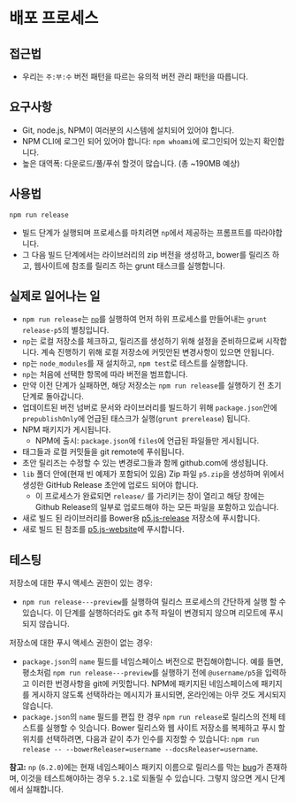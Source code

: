 # 배포 프로세스

## 접근법
* 우리는 `주:부:수` 버전 패턴을 따르는 유의적 버전 관리 패턴을 따릅니다.


## 요구사항
* Git, node.js, NPM이 여러분의 시스템에 설치되어 있어야 합니다.
* NPM CLI에 로그인 되어 있어야 합니다: `npm whoami`에 로그인되어 있는지 확인합니다.
* 높은 대역폭: 다운로드/풀/푸쉬 할것이 많습니다. (총 \~190MB 예상)

## 사용법
```
npm run release
```

* 빌드 단계가 실행되며 프로세스를 마치려면 `np`에서 제공하는 프롬프트를 따라야합니다.
* 그 다음 빌드 단계에서는 라이브러리의 zip 버전을 생성하고, bower를 릴리즈 하고, 웹사이트에 참조를 릴리즈 하는 grunt 태스크를 실행합니다.

## 실제로 일어나는 일
* `npm run release`는 [`np`](https://www.npmjs.com/package/np)를 실행하여 먼저 하위 프로세스를 만들어내는 `grunt release-p5`의 별칭입니다.
* `np`는 로컬 저장소를 체크하고, 릴리즈를 생성하기 위해 설정을 준비하므로써 시작합니다. 
계속 진행하기 위해 로컬 저장소에 커밋안된 변경사항이 있으면 안됩니다.
* `np`는 `node_modules`를 재 설치하고, `npm test`로 테스트를 실행합니다.
* `np`는 처음에 선택한 항목에 따라 버전을 범프합니다.
* 만약 이전 단계가 실패하면, 해당 저장소는 `npm run release`를 실행하기 전 초기 단계로 돌아갑니다.
* 업데이트된 버전 넘버로 문서와 라이브러리를 빌드하기 위해 `package.json`안에 `prepublishOnly`에 언급된 태스크가  실행(`grunt prerelease`) 됩니다.
* NPM 패키지가 게시됩니다.
	* NPM에 출시: `package.json`에 `files`에 언급된 파일들만 게시됩니다.
* 태그들과 로컬 커밋들을 git remote에 푸쉬됩니다.
* 초안 릴리즈는 수정할 수 있는 변경로그들과 함께 github.com에 생성됩니다.
* `lib` 폴더 안에(현재 빈 예제가 포함되어 있음) Zip 파일 `p5.zip`을 생성하며 위에서 생성한 GitHub Release 초안에 업로드 되어야 합니다.
	* 이 프로세스가 완료되면 `release/` 를 가리키는 창이 열리고 해당 창에는 Github Release의 일부로 업로드해야 하는 모든 파일을 포함하고 있습니다.
* 새로 빌드 된 라이브러리를 Bower용 [p5.js-release](https://github.com/processing/p5.js-release) 저장소에 푸시합니다.
* 새로 빌드 된 참조를 [p5.js-website](https://github.com/processing/p5.js-website)에 푸시합니다.

## 테스팅
저장소에 대한 푸시 액세스 권한이 있는 경우:
* `npm run release---preview`를 실행하여 릴리스 프로세스의 간단하게 실행 할 수 있습니다. 이 단계를 실행하더라도 git 추적 파일이 변경되지 않으며 리모트에 푸시되지 않습니다.

저장소에 대한 푸시 액세스 권한이 없는 경우:
* `package.json`의 `name` 필드를 네임스페이스 버전으로 편집해야합니다. 예를 들면, 평소처럼 `npm run release---preview`를 실행하기 전에 `@username/p5`을 입력하고 이러한 번경사항을 git에 커밋합니다. NPM에 패키지된 네임스페이스에 패키지를 게시하지 않도록 선택하라는 메시지가 표시되면, 온라인에는 아무 것도 게시되지 않습니다.
* `package.json`의 `name` 필드를 편집 한 경우 `npm run release`로 릴리스의 전체 테스트를 실행할 수 잇습니다. Bower 릴리스와 웹 사이트 저장소를 복제하고 푸시 할 위치를 선택하려면, 다음과 같이 추가 인수를 지정할 수 있습니다:
`npm run release -- --bowerReleaser=username --docsReleaser=username`.

__참고:__  `np` (`6.2.0`)에는 현재 네임스페이스 패키지 이름으로 릴리스를 막는 [bug](https://github.com/sindresorhus/np/issues/508)가 존재하며, 이것을 테스트해야하는 경우 `5.2.1`로 되돌릴 수 있습니다. 그렇지 않으면 게시 단계에서 실패합니다.